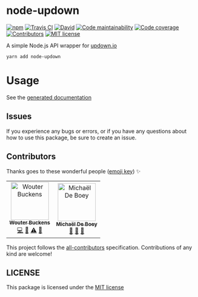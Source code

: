 # node-updown
[![npm](https://img.shields.io/npm/v/node-updown)](![npm](https://img.shields.io/npm/v/node-updown?style=flat-square))
[![Travis CI](https://img.shields.io/travis/woubuc/node-updown)](https://travis-ci.org/woubuc/node-updown)
[![David](https://img.shields.io/david/woubuc/node-updown)](https://david-dm.org/woubuc/node-updown)
[![Code maintainability](https://img.shields.io/codeclimate/maintainability/woubuc/node-updown)](https://codeclimate.com/github/woubuc/node-updown)
[![Code coverage](https://img.shields.io/codeclimate/coverage/woubuc/node-updown)](https://codeclimate.com/github/woubuc/node-updown/trends/test_coverage_total)
[![Contributors](https://img.shields.io/badge/contributors-2-orange)](#contributors)
[![MIT license](https://img.shields.io/github/license/woubuc/node-updown)](https://github.com/woubuc/node-updown/blob/master/LICENSE)

A simple Node.js API wrapper for [updown.io](http://updown.io)

```
yarn add node-updown
```

# Usage
See the [generated documentation](https://woubuc.github.io/node-updown/classes/updown.html)

## Issues
If you experience any bugs or errors, or if you have any questions about how to use this package, be sure to create an issue.

## Contributors
Thanks goes to these wonderful people ([emoji key](https://allcontributors.org/docs/en/emoji-key)) ✨

<!-- ALL-CONTRIBUTORS-LIST:START - Do not remove or modify this section -->
<!-- prettier-ignore-start -->
<!-- markdownlint-disable -->
<table>
  <tr>
    <td align="center"><a href="https://www.woubuc.be"><img src="https://avatars1.githubusercontent.com/u/1015540?v=4" width="100px;" alt="Wouter Buckens"/><br /><sub><b>Wouter Buckens</b></sub></a><br /><a href="https://github.com/woubuc/node-updown/commits?author=woubuc" title="Code">💻</a> <a href="#tool-woubuc" title="Tools">🔧</a> <a href="https://github.com/woubuc/node-updown/commits?author=woubuc" title="Tests">⚠️</a> <a href="https://github.com/woubuc/node-updown/commits?author=woubuc" title="Documentation">📖</a></td>
    <td align="center"><a href="https://michaeldeboey.be"><img src="https://avatars3.githubusercontent.com/u/6643991?v=4" width="100px;" alt="Michaël De Boey"/><br /><sub><b>Michaël De Boey</b></sub></a><br /><a href="https://github.com/woubuc/node-updown/commits?author=MichaelDeBoey" title="Documentation">📖</a> <a href="#maintenance-MichaelDeBoey" title="Maintenance">🚧</a> <a href="#tool-MichaelDeBoey" title="Tools">🔧</a></td>
  </tr>
</table>

<!-- markdownlint-enable -->
<!-- prettier-ignore-end -->
<!-- ALL-CONTRIBUTORS-LIST:END -->

This project follows the [all-contributors](https://github.com/all-contributors/all-contributors) specification. Contributions of any kind are welcome!

## LICENSE
This package is licensed under the [MIT license](https://github.com/woubuc/node-updown/blob/master/LICENSE)
